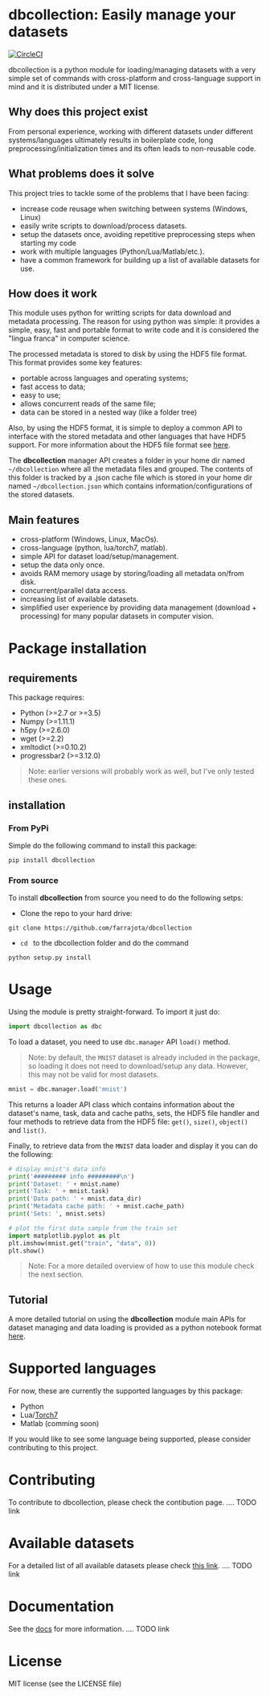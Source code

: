# dbcollection: Easily manage your datasets 
[![CircleCI](https://circleci.com/bb/coiso/dbclt_teste.svg?style=svg)](https://circleci.com/bb/coiso/dbclt_teste)

dbcollection is a python module for loading/managing datasets with a very simple set of commands with cross-platform and cross-language support in mind and it is distributed under a MIT license.

## Why does this project exist

From personal experience, working with different datasets under different systems/languages ultimately results in boilerplate code, long preprocessing/initialization times and its often leads to non-reusable code.

## What problems does it solve

This project tries to tackle some of the problems that I have been facing:

- increase code reusage when switching between systems (Windows, Linux)
- easily write scripts to download/process datasets.
- setup the datasets once, avoiding repetitive preprocessing steps when starting my code
- work with multiple languages (Python/Lua/Matlab/etc.).
- have a common framework for building up a list of available datasets for use.

## How does it work

This module uses python for writting scripts for data download and metadata processing. The reason for using python was simple: it provides a simple, easy, fast and portable format to write code and it is considered the "lingua franca" in computer science.

The processed metadata is stored to disk by using the HDF5 file format. This format provides some key features:

- portable across languages and operating systems;
- fast access to data;
- easy to use;
- allows concurrent reads of the same file;
- data can be stored in a nested way (like a folder tree)

Also, by using the HDF5 format, it is simple to deploy a common API to interface with the stored metadata and other languages that have HDF5 support. For more information about the HDF5 file format see [here](https://support.hdfgroup.org/HDF5/).

The **dbcollection** manager API creates a folder in your home dir named `~/dbcollection` where all the metadata files and grouped. The contents of this folder is tracked by a .json cache file which is stored in your home dir named `~/dbcollection.json` which contains information/configurations of the stored datasets.

## Main features

- cross-platform (Windows, Linux, MacOs).
- cross-language (python, lua/torch7, matlab).
- simple API for dataset load/setup/management.
- setup the data only once.
- avoids RAM memory usage by storing/loading all metadata on/from disk.
- concurrent/parallel data access.
- increasing list of available datasets.
- simplified user experience by providing data management (download + processing) for many popular datasets in computer vision.

# Package installation
## requirements

This package requires:

- Python (>=2.7 or >=3.5)
- Numpy (>=1.11.1)
- h5py (>=2.6.0)
- wget (>=2.2)
- xmltodict (>=0.10.2)
- progressbar2 (>=3.12.0)

> Note: earlier versions will probably work as well, but I've only tested these ones.


## installation

### From PyPi

Simple do the following command to install this package:
```
pip install dbcollection
```

### From source

To install **dbcollection** from source you need to do the following setps:

- Clone the repo to your hard drive:
```
git clone https://github.com/farrajota/dbcollection
```
- `cd ` to the dbcollection folder and do the command
```
python setup.py install
```

# Usage

Using the module is pretty straight-forward. To import it just do:

```python
import dbcollection as dbc
```

To load a dataset, you need to use `dbc.manager` API `load()` method. 

> Note: by default, the `MNIST` dataset is already included in the package, so loading it does not need to download/setup any data. However, this may not be valid for most datasets.

```python
mnist = dbc.manager.load('mnist')
```

This returns a loader API class which contains information about the dataset's name, task, data and cache paths, sets, the HDF5 file handler and four methods to retrieve data from the HDF5 file: `get()`, `size()`, `object()` and `list()`.

Finally, to retrieve data from the `MNIST` data loader and display it you can do the following:

```python
# display mnist's data info
print('######### info #########\n')
print('Dataset: ' + mnist.name)
print('Task: ' + mnist.task)
print('Data path: ' + mnist.data_dir)
print('Metadata cache path: ' + mnist.cache_path)
print('Sets: ', mnist.sets)

# plot the first data sample from the train set
import matplotlib.pyplot as plt
plt.imshow(mnist.get("train", "data", 0))
plt.show()
```

> Note: For a more detailed overview of how to use this module check the next section.

## Tutorial

A more detailed tutorial on using the **dbcollection** module main APIs for dataset managing and data loading is provided as a python notebook format [here](todo).


# Supported languages

For now, these are currently the supported languages by this package:
- Python
- Lua/[Torch7](https://github.com/torch/torch7)
- Matlab (comming soon)

If you would like to see some language being supported, please consider contributing to this project.

# Contributing

To contribute to dbcollection, please check the contibution page. .... TODO link

# Available datasets

For a detailed list of all available datasets please check [this link](). .... TODO link

# Documentation

See the [docs](todo) for more information. .... TODO link


# License

MIT license (see the LICENSE file)